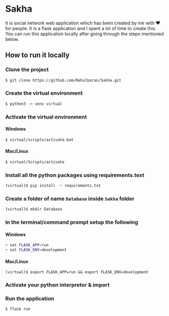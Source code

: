# Sakha

It is social network web application which has been created by me with ❤ for people. It is a flask application and I spent a lot of time to create this.
You can run this application locally after going through the steps mentioned below.

## How to run it locally

### Clone the project

```bash
$ git clone https://github.com/Rahulbaran/Sakha.git
```

### Create the virtual environment

```bash
$ python3 -m venv virtual
```

### Activate the virtual environment

#### Windows

```bash
$ virtual/scripts/activate.bat
```

#### Mac/Linux

```bash
$ virtual/Scripts/activate
```

### Install all the python packages using requirements.text

```bash
(virtual)$ pip install -r requirements.txt
```

### Create a folder of name `Database` inside `Sakha` folder

```bash
(virtual)$ mkdir Database
```

### In the terminal/command prompt setup the following

#### Windows

```bash
> set FLASK_APP=run
> set FLASK_ENV=development

```

#### Mac/Linux

```shell
(virtual)$ export FLASK_APP=run && export FLASK_ENV=development
```

### Activate your python interpretor & import

### Run the application

```bash
$ flask run
```
